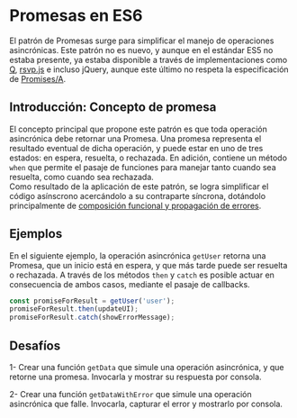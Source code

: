 # Promesas en ES6
El patrón de Promesas surge para simplificar el manejo de operaciones asincrónicas. Este patrón
no es nuevo, y aunque en el estándar ES5 no estaba presente, ya estaba disponible a través de
implementaciones como [Q](https://github.com/kriskowal/q), [rsvp.js](https://github.com/tildeio/rsvp.js) e
incluso jQuery, aunque este último no respeta la especificación de [Promises/A](http://wiki.commonjs.org/wiki/Promises/A).

## Introducción: Concepto de promesa
El concepto principal que propone este patrón es que toda operación asincrónica debe retornar una
Promesa. Una promesa representa el resultado eventual de dicha operación, y puede estar en uno de tres estados:
en espera, resuelta, o rechazada. En adición, contiene un método `when` que permite el pasaje de funciones para
manejar tanto cuando sea resuelta, como cuando sea rechazada.  
Como resultado de la aplicación de este patrón, se logra simplificar el código asínscrono acercándolo a su contraparte
síncrona, dotándolo principalmente de [composición funcional y propagación de errores](https://blog.domenic.me/youre-missing-the-point-of-promises/).

## Ejemplos
En el siguiente ejemplo, la operación asincrónica `getUser` retorna una Promesa, que un inicio está en espera, y que
más tarde puede ser resuelta o rechazada. A través de los métodos `then` y `catch` es posible actuar en consecuencia
de ambos casos, mediante el pasaje de callbacks.

```javascript
const promiseForResult = getUser('user');
promiseForResult.then(updateUI);
promiseForResult.catch(showErrorMessage);
```

## Desafíos

1- Crear una función `getData` que simule una operación asincrónica, y que retorne una promesa. Invocarla y mostrar su respuesta por consola.

2- Crear una función `getDataWithError` que simule una operación asincrónica que falle. Invocarla, capturar el error y mostrarlo por consola.
